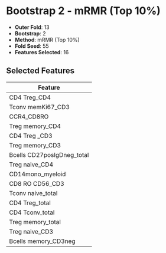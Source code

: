 # Bootstrap 2 - mRMR (Top 10%)

- **Outer Fold**: 13
- **Bootstrap**: 2
- **Method**: mRMR (Top 10%)
- **Fold Seed**: 55
- **Features Selected**: 16

## Selected Features

| Feature |
|---------|
| CD4 Treg_CD4 |
| Tconv memKi67_CD3 |
| CCR4_CD8RO |
| Treg memory_CD4 |
| CD4 Treg _CD3 |
| Treg memory_CD3 |
| Bcells CD27posIgDneg_total |
| Treg naive_CD4 |
| CD14mono_myeloid |
| CD8 RO CD56_CD3 |
| Tconv naive_total |
| CD4 Treg_total |
| CD4 Tconv_total |
| Treg memory_total |
| Treg naive_CD3 |
| Bcells memory_CD3neg |
